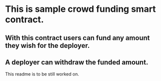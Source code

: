 # This is sample crowd funding smart contract.
## With this contract users can fund any amount they wish for the deployer.
## A deployer can withdraw the funded amount.

This readme is to be still worked on.
